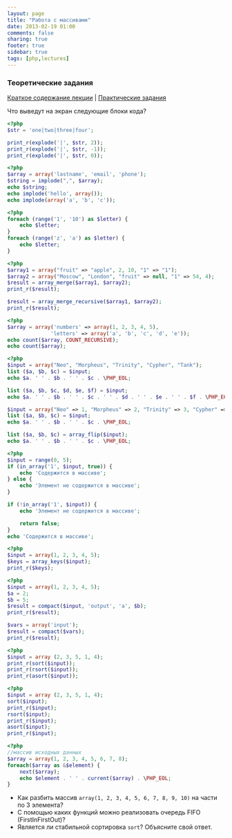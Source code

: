 ```yaml
---
layout: page
title: "Работа с массивами"
date: 2013-02-19 01:00
comments: false
sharing: true
footer: true
sidebar: true
tags: [php,lectures]
---
```

### Теоретические задания

[Краткое содержание лекции](04-working-with-arrays.html) |
[Практические задания](04-working-with-arrays-practical-tasks.html)

Что выведут на экран следующие блоки кода?

```php
<?php
$str = 'one|two|three|four';

print_r(explode('|', $str, 2));
print_r(explode('|', $str, -1));
print_r(explode('|', $str, 0));
```

```php
<?php
$array = array('lastname', 'email', 'phone');
$string = implode(",", $array);
echo $string;
echo implode('hello', array());
echo implode(array('a', 'b', 'c'));
```

```php
<?php
foreach (range('1', '10') as $letter) {
    echo $letter;
}
foreach (range('z', 'a') as $letter) {
    echo $letter;
}
```

```php
<?php
$array1 = array("fruit" => "apple", 2, 10, "1" => "1");
$array2 = array("Moscow", "London", "fruit" => null, "1" => 54, 4);
$result = array_merge($array1, $array2);
print_r($result);

$result = array_merge_recursive($array1, $array2);
print_r($result);
```

```php
<?php
$array = array('numbers' => array(1, 2, 3, 4, 5),
              'letters' => array('a', 'b', 'c', 'd', 'e'));
echo count($array, COUNT_RECURSIVE);
echo count($array);
```

```php
<?php
$input = array("Neo", "Morpheus", "Trinity", "Cypher", "Tank");
list ($a, $b, $c) = $input;
echo $a. ' ' . $b . ' ' . $c . \PHP_EOL;

list ($a, $b, $c, $d, $e, $f) = $input;
echo $a. ' ' . $b . ' ' . $c . ' ' . $d . ' ' . $e . ' ' . $f . \PHP_EOL;

$input = array("Neo" => 1, "Morpheus" => 2, "Trinity" => 3, "Cypher" => 4, "Tank" => 5);
list ($a, $b, $c) = $input;
echo $a. ' ' . $b . ' ' . $c . \PHP_EOL;

list ($a, $b, $c) = array_flip($input);
echo $a. ' ' . $b . ' ' . $c . \PHP_EOL;
```

```php
<?php
$input = range(0, 5);
if (in_array('1', $input, true)) {
    echo 'Содержится в массиве';
} else {
    echo 'Элемент не содержится в массиве';
}

if (!in_array('1', $input)) {
    echo 'Элемент не содержится в массиве';

    return false;
}
echo 'Содержится в массиве';
```

```php
<?php
$input = array(1, 2, 3, 4, 5);
$keys = array_keys($input);
print_r($keys);
```


```php
<?php
$input = array(1, 2, 3, 4, 5);
$a = 2;
$b = 5;
$result = compact($input, 'output', 'a', $b);
print_r($result);

$vars = array('input');
$result = compact($vars);
print_r($result);
```

```php
<?php
$input = array (2, 3, 5, 1, 4);
print_r(sort($input));
print_r(rsort($input));
print_r(asort($input));
```

```php
<?php
$input = array (2, 3, 5, 1, 4);
sort($input);
print_r($input);
rsort($input);
print_r($input);
asort($input);
print_r($input);
```

```php
<?php
//массив исходных данных
$array = array(1, 2, 3, 4, 5, 6, 7, 8);
foreach($array as &$element) {
    next($array);
    echo $element . ' ' . current($array) . \PHP_EOL;
}
```

 * Как разбить массив ```array(1, 2, 3, 4, 5, 6, 7, 8, 9, 10)``` на части по 3 элемента?
 * С помощью каких функций можно реализовать очередь FIFO (FirstInFirstOut)?
 * Является ли стабильной сортировка ```sort```? Объясните свой ответ.
